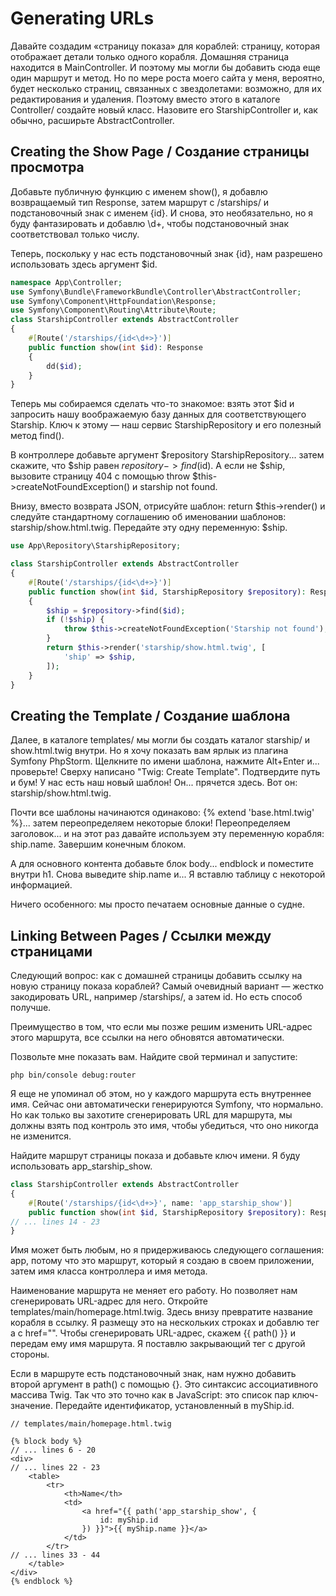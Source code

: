 # Generating URLs

Давайте создадим «страницу показа» для кораблей: страницу, которая отображает детали только одного корабля. Домашняя страница находится в MainController. И поэтому мы могли бы добавить сюда еще один маршрут и метод. Но по мере роста моего сайта у меня, вероятно, будет несколько страниц, связанных с звездолетами: возможно, для их редактирования и удаления. Поэтому вместо этого в каталоге Controller/ создайте новый класс. Назовите его StarshipController и, как обычно, расширьте AbstractController.

## Creating the Show Page / Создание страницы просмотра

Добавьте публичную функцию с именем show(), я добавлю возвращаемый тип Response, затем маршрут с /starships/ и подстановочный знак с именем {id}. И снова, это необязательно, но я буду фантазировать и добавлю \d+, чтобы подстановочный знак соответствовал только числу.

Теперь, поскольку у нас есть подстановочный знак {id}, нам разрешено использовать здесь аргумент $id.

```php
namespace App\Controller;
use Symfony\Bundle\FrameworkBundle\Controller\AbstractController;
use Symfony\Component\HttpFoundation\Response;
use Symfony\Component\Routing\Attribute\Route;
class StarshipController extends AbstractController
{
    #[Route('/starships/{id<\d+>}')]
    public function show(int $id): Response
    {
        dd($id);
    }
}
```

Теперь мы собираемся сделать что-то знакомое: взять этот $id и запросить нашу воображаемую базу данных для соответствующего Starship. Ключ к этому — наш сервис StarshipRepository и его полезный метод find().

В контроллере добавьте аргумент $repository StarshipRepository... затем скажите, что $ship равен $repository->find($id). А если не $ship, вызовите страницу 404 с помощью throw $this->createNotFoundException() и starship not found.

Внизу, вместо возврата JSON, отрисуйте шаблон: return $this->render() и следуйте стандартному соглашению об именовании шаблонов: starship/show.html.twig. Передайте эту одну переменную: $ship.

```php
use App\Repository\StarshipRepository;

class StarshipController extends AbstractController
{
    #[Route('/starships/{id<\d+>}')]
    public function show(int $id, StarshipRepository $repository): Response
    {
        $ship = $repository->find($id);
        if (!$ship) {
            throw $this->createNotFoundException('Starship not found');
        }
        return $this->render('starship/show.html.twig', [
            'ship' => $ship,
        ]);
    }
}
```

## Creating the Template / Создание шаблона

Далее, в каталоге templates/ мы могли бы создать каталог starship/ и show.html.twig внутри. Но я хочу показать вам ярлык из плагина Symfony PhpStorm. Щелкните по имени шаблона, нажмите Alt+Enter и... проверьте! Сверху написано "Twig: Create Template". Подтвердите путь и бум! У нас есть наш новый шаблон! Он... прячется здесь. Вот он: starship/show.html.twig.

Почти все шаблоны начинаются одинаково: {% extend 'base.html.twig' %}... затем переопределяем некоторые блоки! Переопределяем заголовок... и на этот раз давайте используем эту переменную корабля: ship.name. Завершим конечным блоком.

А для основного контента добавьте блок body... endblock и поместите внутри h1. Снова выведите ship.name и... Я вставлю таблицу с некоторой информацией.

Ничего особенного: мы просто печатаем основные данные о судне.

## Linking Between Pages / Ссылки между страницами

Следующий вопрос: как с домашней страницы добавить ссылку на новую страницу показа кораблей? Самый очевидный вариант — жестко закодировать URL, например /starships/, а затем id. Но есть способ получше.

Преимущество в том, что если мы позже решим изменить URL-адрес этого маршрута, все ссылки на него обновятся автоматически.

Позвольте мне показать вам. Найдите свой терминал и запустите:

```
php bin/console debug:router
```

Я еще не упоминал об этом, но у каждого маршрута есть внутреннее имя. Сейчас они автоматически генерируются Symfony, что нормально. Но как только вы захотите сгенерировать URL для маршрута, мы должны взять под контроль это имя, чтобы убедиться, что оно никогда не изменится.

Найдите маршрут страницы показа и добавьте ключ имени. Я буду использовать app_starship_show.

```php
class StarshipController extends AbstractController
{
    #[Route('/starships/{id<\d+>}', name: 'app_starship_show')]
    public function show(int $id, StarshipRepository $repository): Response
// ... lines 14 - 23
}
```

Имя может быть любым, но я придерживаюсь следующего соглашения: app, потому что это маршрут, который я создаю в своем приложении, затем имя класса контроллера и имя метода.

Наименование маршрута не меняет его работу. Но позволяет нам сгенерировать URL-адрес для него. Откройте templates/main/homepage.html.twig. Здесь внизу превратите название корабля в ссылку. Я размещу это на нескольких строках и добавлю тег a с href="". Чтобы сгенерировать URL-адрес, скажем {{ path() }} и передам ему имя маршрута. Я поставлю закрывающий тег с другой стороны.

Если в маршруте есть подстановочный знак, нам нужно добавить второй аргумент в path() с помощью {}. Это синтаксис ассоциативного массива Twig. Так что это точно как в JavaScript: это список пар ключ-значение. Передайте идентификатор, установленный в myShip.id.

```twig
// templates/main/homepage.html.twig

{% block body %}
// ... lines 6 - 20
<div>
// ... lines 22 - 23
    <table>
        <tr>
            <th>Name</th>
            <td>
                <a href="{{ path('app_starship_show', {
                    id: myShip.id
                }) }}">{{ myShip.name }}</a>
            </td>
        </tr>
// ... lines 33 - 44
    </table>
</div>
{% endblock %}
```